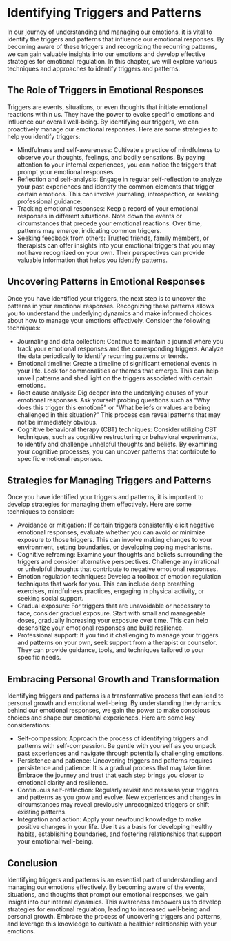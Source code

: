 Identifying Triggers and Patterns
==========================================

In our journey of understanding and managing our emotions, it is vital to identify the triggers and patterns that influence our emotional responses. By becoming aware of these triggers and recognizing the recurring patterns, we can gain valuable insights into our emotions and develop effective strategies for emotional regulation. In this chapter, we will explore various techniques and approaches to identify triggers and patterns.

The Role of Triggers in Emotional Responses
-------------------------------------------

Triggers are events, situations, or even thoughts that initiate emotional reactions within us. They have the power to evoke specific emotions and influence our overall well-being. By identifying our triggers, we can proactively manage our emotional responses. Here are some strategies to help you identify triggers:

* Mindfulness and self-awareness: Cultivate a practice of mindfulness to observe your thoughts, feelings, and bodily sensations. By paying attention to your internal experiences, you can notice the triggers that prompt your emotional responses.
* Reflection and self-analysis: Engage in regular self-reflection to analyze your past experiences and identify the common elements that trigger certain emotions. This can involve journaling, introspection, or seeking professional guidance.
* Tracking emotional responses: Keep a record of your emotional responses in different situations. Note down the events or circumstances that precede your emotional reactions. Over time, patterns may emerge, indicating common triggers.
* Seeking feedback from others: Trusted friends, family members, or therapists can offer insights into your emotional triggers that you may not have recognized on your own. Their perspectives can provide valuable information that helps you identify patterns.

Uncovering Patterns in Emotional Responses
------------------------------------------

Once you have identified your triggers, the next step is to uncover the patterns in your emotional responses. Recognizing these patterns allows you to understand the underlying dynamics and make informed choices about how to manage your emotions effectively. Consider the following techniques:

* Journaling and data collection: Continue to maintain a journal where you track your emotional responses and the corresponding triggers. Analyze the data periodically to identify recurring patterns or trends.
* Emotional timeline: Create a timeline of significant emotional events in your life. Look for commonalities or themes that emerge. This can help unveil patterns and shed light on the triggers associated with certain emotions.
* Root cause analysis: Dig deeper into the underlying causes of your emotional responses. Ask yourself probing questions such as "Why does this trigger this emotion?" or "What beliefs or values are being challenged in this situation?" This process can reveal patterns that may not be immediately obvious.
* Cognitive behavioral therapy (CBT) techniques: Consider utilizing CBT techniques, such as cognitive restructuring or behavioral experiments, to identify and challenge unhelpful thoughts and beliefs. By examining your cognitive processes, you can uncover patterns that contribute to specific emotional responses.

Strategies for Managing Triggers and Patterns
---------------------------------------------

Once you have identified your triggers and patterns, it is important to develop strategies for managing them effectively. Here are some techniques to consider:

* Avoidance or mitigation: If certain triggers consistently elicit negative emotional responses, evaluate whether you can avoid or minimize exposure to those triggers. This can involve making changes to your environment, setting boundaries, or developing coping mechanisms.
* Cognitive reframing: Examine your thoughts and beliefs surrounding the triggers and consider alternative perspectives. Challenge any irrational or unhelpful thoughts that contribute to negative emotional responses.
* Emotion regulation techniques: Develop a toolbox of emotion regulation techniques that work for you. This can include deep breathing exercises, mindfulness practices, engaging in physical activity, or seeking social support.
* Gradual exposure: For triggers that are unavoidable or necessary to face, consider gradual exposure. Start with small and manageable doses, gradually increasing your exposure over time. This can help desensitize your emotional responses and build resilience.
* Professional support: If you find it challenging to manage your triggers and patterns on your own, seek support from a therapist or counselor. They can provide guidance, tools, and techniques tailored to your specific needs.

Embracing Personal Growth and Transformation
--------------------------------------------

Identifying triggers and patterns is a transformative process that can lead to personal growth and emotional well-being. By understanding the dynamics behind our emotional responses, we gain the power to make conscious choices and shape our emotional experiences. Here are some key considerations:

* Self-compassion: Approach the process of identifying triggers and patterns with self-compassion. Be gentle with yourself as you unpack past experiences and navigate through potentially challenging emotions.
* Persistence and patience: Uncovering triggers and patterns requires persistence and patience. It is a gradual process that may take time. Embrace the journey and trust that each step brings you closer to emotional clarity and resilience.
* Continuous self-reflection: Regularly revisit and reassess your triggers and patterns as you grow and evolve. New experiences and changes in circumstances may reveal previously unrecognized triggers or shift existing patterns.
* Integration and action: Apply your newfound knowledge to make positive changes in your life. Use it as a basis for developing healthy habits, establishing boundaries, and fostering relationships that support your emotional well-being.

Conclusion
----------

Identifying triggers and patterns is an essential part of understanding and managing our emotions effectively. By becoming aware of the events, situations, and thoughts that prompt our emotional responses, we gain insight into our internal dynamics. This awareness empowers us to develop strategies for emotional regulation, leading to increased well-being and personal growth. Embrace the process of uncovering triggers and patterns, and leverage this knowledge to cultivate a healthier relationship with your emotions.
